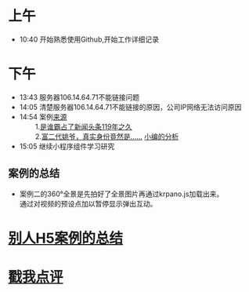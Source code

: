 # 上午
* 10:40 开始熟悉使用Github,开始工作详细记录 <br/>
# 下午
* 13:43 服务器106.14.64.71不能链接问题<br/>
* 14:05 清楚服务器106.14.64.71不能链接的原因，公司IP网络无法访问原因
* 14:54 案例[来源](http://www.h5-share.com/)<br/>
&nbsp;&nbsp;&nbsp;&nbsp;&nbsp;&nbsp;&nbsp;&nbsp;1.[是谁霸占了新闻头条119年之久](http://2017speedlegendh5.dongfeng-renault.cloud-top.com.cn/index.html)<br />
&nbsp;&nbsp;&nbsp;&nbsp;&nbsp;&nbsp;&nbsp;&nbsp;2.[富二代姚爷，真实身份竟然是......](http://go.163.com/2017/0608/haier/)     [小编的分析](http://www.h5-share.com/cases/201706/wefedzssf.html)
* 15:05 继续小程序组件学习研究
## 案例的总结
* 案例二的360°全景是先拍好了全景图片再通过krpano.js加载出来。<br/>
通过对视频的预设点加以暂停显示弹出互动。

# [别人H5案例的总结](http://www.digitaling.com/articles/32893.html?utm_source=tuicool&utm_medium=referral)
# [戳我点评](https://github.com/chinachenhuakang/work-detail/issues/4)
